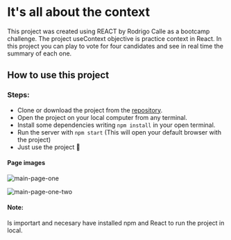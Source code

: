 # It's all about the context

This project was created using REACT by Rodrigo Calle as a bootcamp challenge.
The project  useContext objective is practice context in React. In this project you can play to vote for four candidates and see in real time the summary of each one.

## How to use this project
### Steps: 
* Clone or download the project from the [repository](https://github.com/rodrigo-calle/context-challenge).
* Open the project on your local computer from any terminal.
* Install some dependencies writing `npm install` in your open terminal.
* Run the server with `npm start` (This will open your default browser with the project)
* Just use the project 👾 


#### Page images
![main-page-one](https://i.ibb.co/9TyLqK4/p2.png)

![main-page-one-two](https://i.ibb.co/0r7z5wZ/p1.png)

#### Note: 

Is importart and necesary have installed npm and React to run the project in local.
